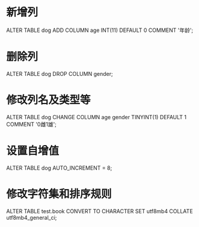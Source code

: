 # 新增列
ALTER TABLE dog ADD COLUMN age INT(11) DEFAULT 0 COMMENT '年龄';
# 删除列
ALTER TABLE dog DROP COLUMN gender;
# 修改列名及类型等
ALTER TABLE dog CHANGE COLUMN age gender TINYINT(1) DEFAULT 1 COMMENT '0雌1雄';
# 设置自增值
ALTER TABLE dog AUTO_INCREMENT = 8;
# 修改字符集和排序规则
ALTER TABLE test.book CONVERT TO CHARACTER SET utf8mb4 COLLATE utf8mb4_general_ci;